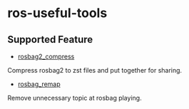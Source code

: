 # ros-useful-tools

## Supported Feature

- [rosbag2_compress](rosbag2_compress/)

Compress rosbag2 to zst files and put together for sharing.

- [rosbag_remap](rosbag_remap/)

Remove unnecessary topic at rosbag playing.

